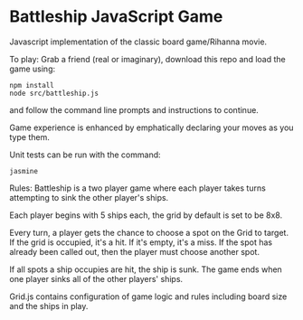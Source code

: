 # Battleship JavaScript Game

Javascript implementation of the classic board game/Rihanna movie.

To play: Grab a friend (real or imaginary), download this repo and load the game using:
	
	npm install
	node src/battleship.js


and follow the command line prompts and instructions to continue.

Game experience is enhanced by emphatically declaring your moves as you type them.

Unit tests can be run with the command:

	jasmine

Rules:
Battleship is a two player game where each player takes turns attempting to sink the other player's ships.

Each player begins with 5 ships each, the grid by default is set to be 8x8.

Every turn, a player gets the chance to choose a spot on the Grid to target. If the grid is occupied, it's a hit.
If it's empty, it's a miss. If the spot has already been called out, then the player must choose another spot.

If all spots a ship occupies are hit, the ship is sunk. The game ends when one player sinks all of the other players' ships.

Grid.js contains configuration of game logic and rules including board size and the ships in play.
